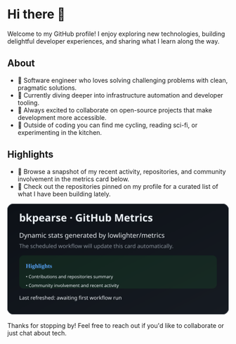 # Hi there 👋

Welcome to my GitHub profile! I enjoy exploring new technologies, building delightful developer experiences, and sharing what I learn along the way.

## About
- 💼 Software engineer who loves solving challenging problems with clean, pragmatic solutions.
- 🌱 Currently diving deeper into infrastructure automation and developer tooling.
- 🤝 Always excited to collaborate on open-source projects that make development more accessible.
- 🎯 Outside of coding you can find me cycling, reading sci-fi, or experimenting in the kitchen.

## Highlights
- 📌 Browse a snapshot of my recent activity, repositories, and community involvement in the metrics card below.
- 🧰 Check out the repositories pinned on my profile for a curated list of what I have been building lately.

![GitHub Metrics](./metrics.svg)

Thanks for stopping by! Feel free to reach out if you'd like to collaborate or just chat about tech.
